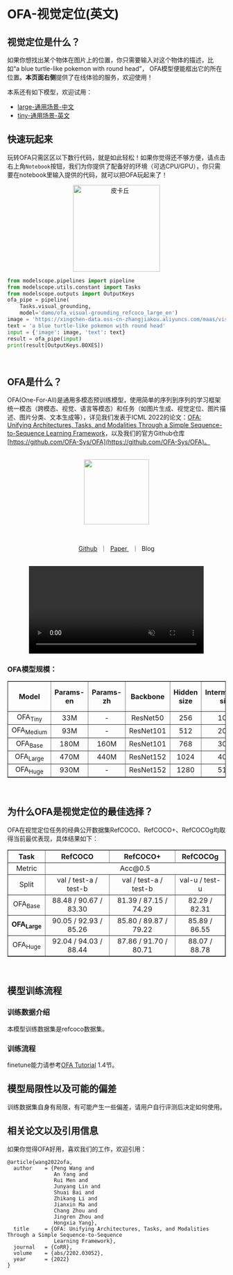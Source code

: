 # OFA-视觉定位(英文)
## 视觉定位是什么？
如果你想找出某个物体在图片上的位置，你只需要输入对这个物体的描述，比如“a blue turtle-like pokemon with round head”， OFA模型便能框出它的所在位置。**本页面右侧**提供了在线体验的服务，欢迎使用！

本系还有如下模型，欢迎试用：
- [large-通用场景-中文](https://modelscope.cn/models/damo/ofa_visual-grounding_refcoco_large_zh/summary)
- [tiny-通用场景-英文](https://modelscope.cn/models/damo/ofa_visual-grounding_refcoco_distilled_en/summary)

## 快速玩起来
玩转OFA只需区区以下数行代码，就是如此轻松！如果你觉得还不够方便，请点击右上角`Notebook`按钮，我们为你提供了配备好的环境（可选CPU/GPU），你只需要在notebook里输入提供的代码，就可以把OFA玩起来了！
<p align="center">
    <img src="resources/visual_grounding.png" alt="皮卡丘" width="200" />

```python
from modelscope.pipelines import pipeline
from modelscope.utils.constant import Tasks
from modelscope.outputs import OutputKeys
ofa_pipe = pipeline(
    Tasks.visual_grounding,
    model='damo/ofa_visual-grounding_refcoco_large_en')
image = 'https://xingchen-data.oss-cn-zhangjiakou.aliyuncs.com/maas/visual-grounding/visual_grounding.png'
text = 'a blue turtle-like pokemon with round head'
input = {'image': image, 'text': text}
result = ofa_pipe(input)
print(result[OutputKeys.BOXES])
```
<br>

## OFA是什么？
OFA(One-For-All)是通用多模态预训练模型，使用简单的序列到序列的学习框架统一模态（跨模态、视觉、语言等模态）和任务（如图片生成、视觉定位、图片描述、图片分类、文本生成等），详见我们发表于ICML 2022的论文：[OFA: Unifying Architectures, Tasks, and Modalities Through a Simple Sequence-to-Sequence Learning Framework](https://arxiv.org/abs/2202.03052)，以及我们的官方Github仓库[https://github.com/OFA-Sys/OFA](https://github.com/OFA-Sys/OFA)。
<br>

<p align="center">
    <br>
    <img src="resources/OFA_logo_tp_path.svg" width="150" />
    <br>
<p>
<br>

<p align="center">
        <a href="https://github.com/OFA-Sys/OFA">Github</a>&nbsp ｜ &nbsp<a href="https://arxiv.org/abs/2202.03052">Paper </a>&nbsp ｜ &nbspBlog
</p>

<p align="center">
    <br>
        <video src="https://xingchen-data.oss-cn-zhangjiakou.aliyuncs.com/maas/resources/modelscope_web/demo.mp4" loop="loop" autoplay="autoplay" muted width="80%"></video>
    <br>
</p>

### OFA模型规模：

<table border="1" width="100%">
    <tr align="center">
        <th>Model</th><th>Params-en</th><th>Params-zh</th><th>Backbone</th><th>Hidden size</th><th>Intermediate size</th><th>Num. of heads</th><th>Enc layers</th><th>Dec layers</th>
    </tr>
    <tr align="center">
        <td>OFA<sub>Tiny</sub></td><td>33M</td><td>-</td><td>ResNet50</td><td>256</td><td>1024</td><td>4</td><td>4</td><td>4</td>
    </tr>
    <tr align="center">
        <td>OFA<sub>Medium</sub></td><td>93M</td><td>-</td><td>ResNet101</td><td>512</td></td><td>2048</td><td>8</td><td>4</td><td>4</td>
    </tr>
    <tr align="center">
        <td>OFA<sub>Base</sub></td><td>180M</td><td>160M</td><td>ResNet101</td><td>768</td></td><td>3072</td><td>12</td><td>6</td><td>6</td>
    </tr>
    <tr align="center">
        <td>OFA<sub>Large</sub></td><td>470M</td><td>440M</td><td>ResNet152</td><td>1024</td></td><td>4096</td><td>16</td><td>12</td><td>12</td>
    </tr>
    <tr align="center">
        <td>OFA<sub>Huge</sub></td><td>930M</td><td>-</td><td>ResNet152</td><td>1280</td></td><td>5120</td><td>16</td><td>24</td><td>12</td>
    </tr>
</table>
<br>



## 为什么OFA是视觉定位的最佳选择？
OFA在视觉定位任务的经典公开数据集RefCOCO、RefCOCO+、RefCOCOg均取得当前最优表现，具体结果如下：

<table border="1" width="100%">
    <tr align="center">
        <th>Task</th><th>RefCOCO</th><th>RefCOCO+</th><th>RefCOCOg</th>
    </tr>
    <tr align="center">
        <td>Metric</td><td colspan="3">Acc@0.5</td>
    </tr>
	<tr align="center">
        <td>Split</td></td><td>val / test-a / test-b</td><td>val / test-a / test-b</td><td>val-u / test-u</td>
    </tr>
	<tr align="center">
        <td>OFA<sub>Base</sub></td><td>88.48 / 90.67 / 83.30</td><td>81.39 / 87.15 / 74.29</td><td>82.29 / 82.31</td>
	</tr>
    <tr align="center">
        <td><b>OFA<sub>Large</sub></td><td>90.05 / 92.93 / 85.26</td><td>85.80 / 89.87 / 79.22</td><td>85.89 / 86.55</td>
	</tr>
	<tr align="center">
        <td>OFA<sub>Huge</sub></td><td>92.04 / 94.03 / 88.44</td><td>87.86 / 91.70 / 80.71</td><td>88.07 / 88.78</td>
	</tr>
</table>
<br>

## 模型训练流程

### 训练数据介绍
本模型训练数据集是refcoco数据集。

### 训练流程
finetune能力请参考[OFA Tutorial](https://modelscope.cn/docs/OFA_Tutorial#1.4%20%E5%A6%82%E4%BD%95%E8%AE%AD%E7%BB%83) 1.4节。

## 模型局限性以及可能的偏差
训练数据集自身有局限，有可能产生一些偏差，请用户自行评测后决定如何使用。

## 相关论文以及引用信息
如果你觉得OFA好用，喜欢我们的工作，欢迎引用：

```
@article{wang2022ofa,
  author    = {Peng Wang and
               An Yang and
               Rui Men and
               Junyang Lin and
               Shuai Bai and
               Zhikang Li and
               Jianxin Ma and
               Chang Zhou and
               Jingren Zhou and
               Hongxia Yang},
  title     = {OFA: Unifying Architectures, Tasks, and Modalities Through a Simple Sequence-to-Sequence
               Learning Framework},
  journal   = {CoRR},
  volume    = {abs/2202.03052},
  year      = {2022}
}
```